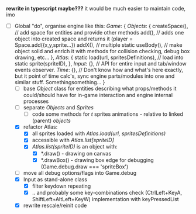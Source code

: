 **rewrite in typescript maybe???** it would be much easier to maintain code, imo

- [ ] Global "do", organise engine like this:
      *Game*: {
        *Objects*: {
          createSpace(), // add space for entities and provide other methods
          add(), // adds one object into created space and returns it (player = Space.add({x,y,sprite...})
          addX(), // multiple
          static useBody(), // make object solid and enrich it with methods for collision checking, debug box drawing, etc...
        },
        *Atlas*: {
          static load(url, spritesDefinitions), // load into 
          static sprite(spriteID),
        },
        *Input*: {}, // API for entire input and tab/window events observer.
        *Time*: {}, // Don't know how and what's here exactly, but it point of time calc's, sync engine parts/modules into one and similar stuff. Somethingsomething...
      }
  - [ ] base *Object* class for entities describing what props/methods it could/should have for in-game interaction and engine internal processes
  - [ ] separate *Objects* and *Sprites*
    - [ ] code some methods for *t* sprites animations - relative to linked (parent) *objects*
  - [x] refactor Atlas:
    - [x] all sprites loaded with *Atlas.load(url, spritesDefinitions)*
    - [x] accessible with *Atlas.list[spriteID]*
    - [x] *Atlas.list(spriteID)* is an object with:
      - [x] *.draw() - drawing on canvas
      - [x] *.drawBox() - drawing box edge for debugging (Game.debug.draw === 'spriteBox')
  - [ ] move all debug options/flags into Game.debug
  - [x] Input as stand-alone class
    - [x] filter keydown repeating
    - [x] .. and probably some key-combinations check (CtrlLeft+KeyA, ShiftLeft+AltLeft+KeyW) implementation with keyPressedList
  - [x] rewrite rescale/reinit code